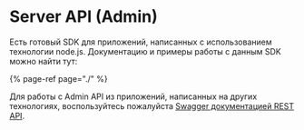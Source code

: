 # Server API \(Admin\)

Есть готовый SDK для приложений, написанных с использованием технологии node.js. Документацию и примеры работы с данным SDK можно найти тут:

{% page-ref page="./" %}

Для работы с Admin API из приложений, написанных на других технологиях, воспользуйтесь пожалуйста [Swagger документацией REST API](https://app.github.messembed.com/api/messembed/api/).


